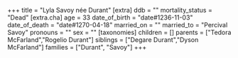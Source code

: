 +++
title = "Lyla Savoy née Durant"
[extra]
ddb = ""
mortality_status = "Dead"
[extra.cha]
age = 33
date_of_birth = "date#1236-11-03"
date_of_death = "date#1270-04-18"
married_on = ""
married_to = "Percival Savoy"
pronouns = ""
sex = ""
[taxonomies]
children = []
parents = ["Tedora McFarland","Rogelio Durant"]
siblings = ["Degare Durant","Dyson McFarland"]
families = ["Durant", "Savoy"]
+++
